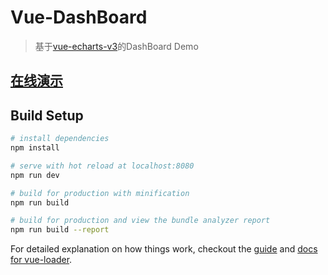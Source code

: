 # Vue-DashBoard

> 基于[vue-echarts-v3](https://github.com/xlsdg/vue-echarts-v3)的DashBoard Demo


## [在线演示](http://splendorzhang.com/vue_dashboard/)
## Build Setup

``` bash
# install dependencies
npm install

# serve with hot reload at localhost:8080
npm run dev

# build for production with minification
npm run build

# build for production and view the bundle analyzer report
npm run build --report
```

For detailed explanation on how things work, checkout the [guide](http://vuejs-templates.github.io/webpack/) and [docs for vue-loader](http://vuejs.github.io/vue-loader).

